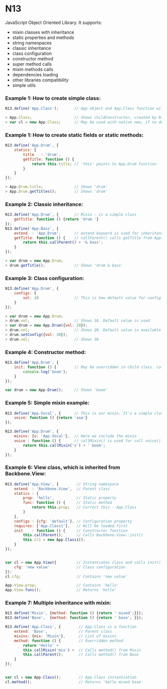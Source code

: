 N13
===

JavaScript Object Oriented Library. It supports:
 - mixin classes with inheritance
 - static properties and methods
 - string namespaces
 - classic inheritance
 - class configuration
 - constructor method
 - super method calls
 - mixin methods calls
 - dependencies loading
 - other libraries compatibility
 - simple utils



### Example 1: How to create simple class:

```javascript
N13.define('App.Class');       // App object and App.Class function will be created

> App.Class;                   // Shows childConstructor, created by N13
> var cl = new App.Class;      // May be used with native new, if no dependencies needed
````


### Example 1: How to create static fields or static methods:

```javascript
N13.define('App.Drum', {
    statics: {
        title   : 'drum',
        getTitle: function () {
            return this.title; // 'this' points to App.Drum function
        }
    }
});

> App.Drum.title;              // Shows 'drum'
> App.Drum.getTitles();        // Shows 'drum'
```


### Example 2: Classic inheritance:

```javascript
N13.define('App.Drum', {       // Mixin - is a simple class
    getTitle: function () {return 'drum '}
});
N13.define('App.Bass', {
    extend  : 'App.Drum',      // extend keyword is used for inheritance
    getTitle: function () {    // callParent() calls getTitle from App.Drum
        return this.callParent() + '& bass';
    }
});

> var drum = new App.Drum;
> drum.getTitle();             // Shows 'drum & bass'
```


### Example 3: Class configuration:

```javascript
N13.define('App.Drum', {
    configs: {
        vol: 10                // This is how default value for config is set
    }
});

> var drum = new App.Drum;
> drum.vol;                    // Shows 10. Default value is used
> var drum = new App.Drum({vol: 20});
> drum.vol;                    // Shows 20. Default value is available in drum.configs.vol
> drum.setConfig({vol: 30});
> drum.vol;                    // Shows 30
```


### Example 4: Constructor method:

```javascript
N13.define('App.Drum', {
    init: function () {        // May be overridden in child class. callParent() is also supported
        console.log('boom');
    }
});

var drum = new App.Drum();     // Shows 'boom'
```


### Example 5: Simple mixin example:

```javascript
N13.define('App.Vocal', {      // This is our mixin. It's a simple class
    voice: function () {return 'aaa'}
});

N13.define('App.Drum', {
    mixins: {v: 'App.Vocal'},  // Here we include the mixin
    voice : function () {      // callMixin() is used for call voice() method from App.Vocal
        return this.callMixin('v') + ' boom';
    }
});
```


### Example 6: View class, which is inherited from Backbone.View:

```javascript
N13.define('App.View', {        // String namespace
    extend  : 'Backbone.View',  // Parent class
    statics : {
        prop: 'hello',          // Static property
        func: function () {     // Static method
            return this.prop;   // Correct this - App.Class
        }
    },
    configs : {cfg: 'default'}, // Сonfiguration property
    requires: ['App.Class1'],   // Will be loaded first
    init    : function () {     // Constructor function
        this.callParent();      // Calls Backbone.View::init()
        this.cl1 = new App.Class1();
    }
});


var cl = new App.View({         // Instantiates class and calls init() method
    cfg: 'new value'            // Class configuration
});
cl.cfg;                         // Contains 'new value'

App.View.prop;                  // Contains 'hello'
App.View.func();                // Returns 'hello'
```


### Example 7: Multiple inheritance with mixin:

```javascript
N13.define('Mixin', {method: function () {return ' mixed';}});
N13.define('Base',  {method: function () {return ' base'; }});

N13.define('App.Class', {        // App.Class is a function
    extend: 'Base',              // Parent class
    mixins: {mix: 'Mixin'},      // List of mixins
    method: function () {        // Overridden method
        return 'Hello' +
        this.callMixin('mix') +  // Calls method() from Mixin
        this.callParent();       // Calls method() from Base
    }
});


var cl = new App.Class();        // App.Class instantiation
cl.method();                     // Returns 'hello mixed base'

```